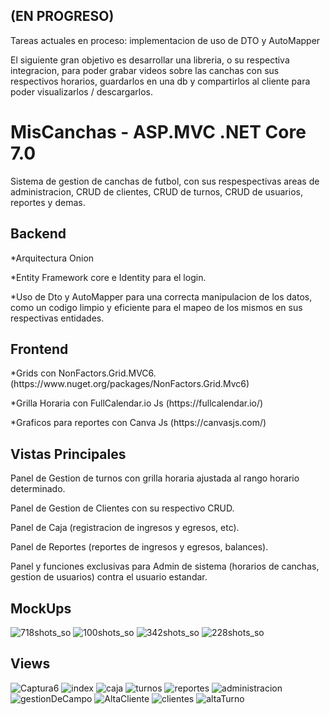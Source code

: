 <h2> (EN PROGRESO)</h2>
<p>Tareas actuales en proceso: implementacion de uso de DTO y AutoMapper</p>
<p>El siguiente gran objetivo es desarrollar una libreria, o su respectiva integracion, para poder grabar videos sobre las canchas con sus respectivos horarios, guardarlos en una db y compartirlos al cliente para poder visualizarlos / descargarlos. </p>
<h1> MisCanchas - ASP.MVC .NET Core 7.0 </h1>
<p>Sistema de gestion de canchas de futbol, con sus respespectivas areas de administracion, CRUD de clientes, CRUD de turnos, CRUD de usuarios, reportes y demas.</p>

<h2>Backend</h2>
<p>*Arquitectura Onion</p>
<p>*Entity Framework core e Identity para el login.</p>
<p>*Uso de Dto y AutoMapper para una correcta manipulacion de los datos, como un codigo limpio y eficiente para el mapeo de los mismos en sus respectivas entidades.</p>
<h2>Frontend</h2>
<p>*Grids con NonFactors.Grid.MVC6. (https://www.nuget.org/packages/NonFactors.Grid.Mvc6)</p>
<p>*Grilla Horaria con FullCalendar.io Js (https://fullcalendar.io/)</p>
<p>*Graficos para reportes con  Canva Js (https://canvasjs.com/)</p>
<h2>Vistas Principales</h2>
<p>Panel de Gestion de turnos con grilla horaria ajustada al rango horario determinado. </p>
<p>Panel de Gestion de Clientes con su respectivo CRUD. </p>
<p>Panel de Caja (registracion de ingresos y egresos, etc).</p>
<p>Panel de Reportes (reportes de ingresos y egresos, balances).</p>
<p>Panel y funciones exclusivas para Admin de sistema (horarios de canchas, gestion de usuarios) contra el usuario estandar.</p>
<h2>MockUps</h2>

![718shots_so](https://github.com/Ivanpaoloni/SolutionMisCanchas/assets/93292231/fc1ad353-b9d5-49a4-ba24-516772b04835)
![100shots_so](https://github.com/Ivanpaoloni/SolutionMisCanchas/assets/93292231/951b0479-d518-419b-b001-b1b132abf495)
![342shots_so](https://github.com/Ivanpaoloni/SolutionMisCanchas/assets/93292231/3c7cd424-db0b-4a66-bb17-a17ba2b3eabc)
![228shots_so](https://github.com/Ivanpaoloni/SolutionMisCanchas/assets/93292231/95975ae6-7084-48c9-ae1f-415c2059b07b)

<h2>Views</h2>

![Captura6](https://github.com/Ivanpaoloni/SolutionMisCanchas/assets/93292231/c17eb385-fbd2-4362-820e-8f1d3fc5ed06)
![index](https://github.com/Ivanpaoloni/SolutionMisCanchas/assets/93292231/a8074cad-a0a4-46d6-a344-afc28d1dcefa)
![caja](https://github.com/Ivanpaoloni/SolutionMisCanchas/assets/93292231/a304ff9d-ca74-4f6f-a83a-2787ce75966c)
![turnos](https://github.com/Ivanpaoloni/SolutionMisCanchas/assets/93292231/0eb32a47-1454-480a-814a-38765f6dfc7e)
![reportes](https://github.com/Ivanpaoloni/SolutionMisCanchas/assets/93292231/1c06fa5c-de8f-4fba-9b2e-024366c4efa0)
![administracion](https://github.com/Ivanpaoloni/SolutionMisCanchas/assets/93292231/f0e61def-ee54-4e17-84cc-4a70659b0ff7)
![gestionDeCampo](https://github.com/Ivanpaoloni/SolutionMisCanchas/assets/93292231/bd6cbaa7-30e4-478f-96e8-a21b7724c037)
![AltaCliente](https://github.com/Ivanpaoloni/SolutionMisCanchas/assets/93292231/839e7a77-ff4c-409e-a5b6-65f057929430)
![clientes](https://github.com/Ivanpaoloni/SolutionMisCanchas/assets/93292231/6cc427a2-dbfd-4f2a-a72e-1249dd9858cc)
![altaTurno](https://github.com/Ivanpaoloni/SolutionMisCanchas/assets/93292231/d4f0b6fe-378d-4d4b-99da-6527c780267c)

